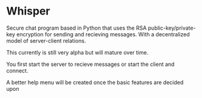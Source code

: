 Whisper
=======

Secure chat program based in Python that uses the RSA public-key/private-key
encryption for sending and recieving messages.  With a decentralized model 
of server-client relations.

This currently is still very alpha but will mature over time.

You first start the server to recieve messages or start the client and connect.


A better help menu will be created once the basic features are decided upon
